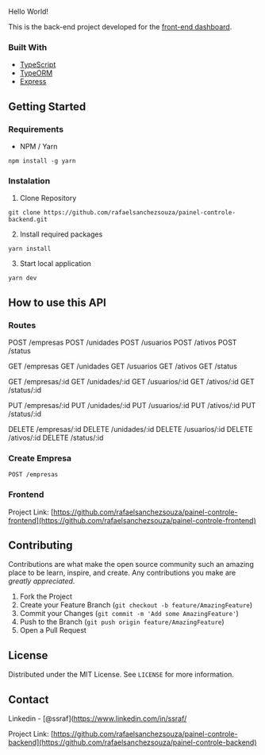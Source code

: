 Hello World!

This is the back-end project developed for the [front-end dashboard](https://github.com/rafaelsanchezsouza/painel-controle-frontend).

### Built With

- [TypeScript](https://www.typescriptlang.org/)
- [TypeORM](https://typeorm.io/#/)
- [Express](https://expressjs.com/pt-br/)

## Getting Started

### Requirements

- NPM / Yarn

```
npm install -g yarn
```

### Instalation

1. Clone Repository

```
git clone https://github.com/rafaelsanchezsouza/painel-controle-backend.git
```

2. Install required packages

```
yarn install
```

3. Start local application

```
yarn dev
```

## How to use this API

### Routes

POST /empresas
POST /unidades
POST /usuarios
POST /ativos
POST /status

GET /empresas
GET /unidades
GET /usuarios
GET /ativos
GET /status

GET /empresas/:id
GET /unidades/:id
GET /usuarios/:id
GET /ativos/:id
GET /status/:id

PUT /empresas/:id
PUT /unidades/:id
PUT /usuarios/:id
PUT /ativos/:id
PUT /status/:id

DELETE /empresas/:id
DELETE /unidades/:id
DELETE /usuarios/:id
DELETE /ativos/:id
DELETE /status/:id

### Create Empresa

```
POST /empresas
```

### Frontend

Project Link: [https://github.com/rafaelsanchezsouza/painel-controle-frontend](https://github.com/rafaelsanchezsouza/painel-controle-frontend)

## Contributing

Contributions are what make the open source community such an amazing place to be learn, inspire, and create. Any contributions you make are _greatly appreciated_.

1. Fork the Project
2. Create your Feature Branch (`git checkout -b feature/AmazingFeature`)
3. Commit your Changes (`git commit -m 'Add some AmazingFeature'`)
4. Push to the Branch (`git push origin feature/AmazingFeature`)
5. Open a Pull Request

## License

Distributed under the MIT License. See `LICENSE` for more information.

## Contact

Linkedin - [@ssraf](https://www.linkedin.com/in/ssraf/

Project Link: [https://github.com/rafaelsanchezsouza/painel-controle-backend](https://github.com/rafaelsanchezsouza/painel-controle-backend)
